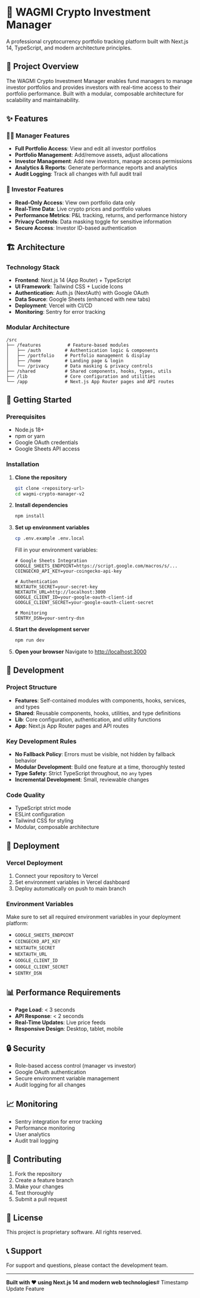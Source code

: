 # 🚀 WAGMI Crypto Investment Manager

A professional cryptocurrency portfolio tracking platform built with Next.js 14, TypeScript, and modern architecture principles.

## 🎯 Project Overview

The WAGMI Crypto Investment Manager enables fund managers to manage investor portfolios and provides investors with real-time access to their portfolio performance. Built with a modular, composable architecture for scalability and maintainability.

## ✨ Features

### 👨‍💼 Manager Features
- **Full Portfolio Access**: View and edit all investor portfolios
- **Portfolio Management**: Add/remove assets, adjust allocations
- **Investor Management**: Add new investors, manage access permissions
- **Analytics & Reports**: Generate performance reports and analytics
- **Audit Logging**: Track all changes with full audit trail

### 👤 Investor Features
- **Read-Only Access**: View own portfolio data only
- **Real-Time Data**: Live crypto prices and portfolio values
- **Performance Metrics**: P&L tracking, returns, and performance history
- **Privacy Controls**: Data masking toggle for sensitive information
- **Secure Access**: Investor ID-based authentication

## 🏗️ Architecture

### Technology Stack
- **Frontend**: Next.js 14 (App Router) + TypeScript
- **UI Framework**: Tailwind CSS + Lucide Icons
- **Authentication**: Auth.js (NextAuth) with Google OAuth
- **Data Source**: Google Sheets (enhanced with new tabs)
- **Deployment**: Vercel with CI/CD
- **Monitoring**: Sentry for error tracking

### Modular Architecture
```
/src
├── /features          # Feature-based modules
│   ├── /auth         # Authentication logic & components
│   ├── /portfolio    # Portfolio management & display
│   ├── /home         # Landing page & login
│   └── /privacy      # Data masking & privacy controls
├── /shared           # Shared components, hooks, types, utils
├── /lib              # Core configuration and utilities
└── /app              # Next.js App Router pages and API routes
```

## 🚀 Getting Started

### Prerequisites
- Node.js 18+ 
- npm or yarn
- Google OAuth credentials
- Google Sheets API access

### Installation

1. **Clone the repository**
   ```bash
   git clone <repository-url>
   cd wagmi-crypto-manager-v2
   ```

2. **Install dependencies**
   ```bash
   npm install
   ```

3. **Set up environment variables**
   ```bash
   cp .env.example .env.local
   ```
   
   Fill in your environment variables:
   ```env
   # Google Sheets Integration
   GOOGLE_SHEETS_ENDPOINT=https://script.google.com/macros/s/...
   COINGECKO_API_KEY=your-coingecko-api-key
   
   # Authentication
   NEXTAUTH_SECRET=your-secret-key
   NEXTAUTH_URL=http://localhost:3000
   GOOGLE_CLIENT_ID=your-google-oauth-client-id
   GOOGLE_CLIENT_SECRET=your-google-oauth-client-secret
   
   # Monitoring
   SENTRY_DSN=your-sentry-dsn
   ```

4. **Start the development server**
   ```bash
   npm run dev
   ```

5. **Open your browser**
   Navigate to [http://localhost:3000](http://localhost:3000)

## 🔧 Development

### Project Structure
- **Features**: Self-contained modules with components, hooks, services, and types
- **Shared**: Reusable components, hooks, utilities, and type definitions
- **Lib**: Core configuration, authentication, and utility functions
- **App**: Next.js App Router pages and API routes

### Key Development Rules
- **No Fallback Policy**: Errors must be visible, not hidden by fallback behavior
- **Modular Development**: Build one feature at a time, thoroughly tested
- **Type Safety**: Strict TypeScript throughout, no `any` types
- **Incremental Development**: Small, reviewable changes

### Code Quality
- TypeScript strict mode
- ESLint configuration
- Tailwind CSS for styling
- Modular, composable architecture

## 🚀 Deployment

### Vercel Deployment
1. Connect your repository to Vercel
2. Set environment variables in Vercel dashboard
3. Deploy automatically on push to main branch

### Environment Variables
Make sure to set all required environment variables in your deployment platform:
- `GOOGLE_SHEETS_ENDPOINT`
- `COINGECKO_API_KEY`
- `NEXTAUTH_SECRET`
- `NEXTAUTH_URL`
- `GOOGLE_CLIENT_ID`
- `GOOGLE_CLIENT_SECRET`
- `SENTRY_DSN`

## 📊 Performance Requirements
- **Page Load**: < 3 seconds
- **API Response**: < 2 seconds
- **Real-Time Updates**: Live price feeds
- **Responsive Design**: Desktop, tablet, mobile

## 🔒 Security
- Role-based access control (manager vs investor)
- Google OAuth authentication
- Secure environment variable management
- Audit logging for all changes

## 📈 Monitoring
- Sentry integration for error tracking
- Performance monitoring
- User analytics
- Audit trail logging

## 🤝 Contributing
1. Fork the repository
2. Create a feature branch
3. Make your changes
4. Test thoroughly
5. Submit a pull request

## 📄 License
This project is proprietary software. All rights reserved.

## 📞 Support
For support and questions, please contact the development team.

---

**Built with ❤️ using Next.js 14 and modern web technologies**# Timestamp Update Feature
